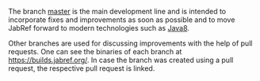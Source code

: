 The branch [master](https://builds.jabref.org/master/) is the main development line and is intended to incorporate fixes and improvements as soon as possible and to move JabRef forward to modern technologies such as [Java8].

Other branches are used for discussing improvements with the help of pull requests.
One can see the binaries of each branch at <https://builds.jabref.org/>.
In case the branch was created using a pull request, the respective pull request is linked.

  [Java8]: http://docs.oracle.com/javase/8/docs/technotes/guides/language/enhancements.html#javase8
  [JavaFX]: http://docs.oracle.com/javase/8/javafx/get-started-tutorial/jfx-overview.htm
